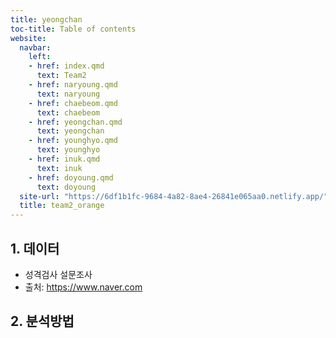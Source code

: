 ```yaml
---
title: yeongchan
toc-title: Table of contents
website:
  navbar:
    left:
    - href: index.qmd
      text: Team2
    - href: naryoung.qmd
      text: naryoung
    - href: chaebeom.qmd
      text: chaebeom
    - href: yeongchan.qmd
      text: yeongchan
    - href: younghyo.qmd
      text: younghyo
    - href: inuk.qmd
      text: inuk
    - href: doyoung.qmd
      text: doyoung
  site-url: "https://6df1b1fc-9684-4a82-8ae4-26841e065aa0.netlify.app/"
  title: team2_orange
---
```


## 1. 데이터

-   성격검사 설문조사
-   출처: <https://www.naver.com>

## 2. 분석방법
